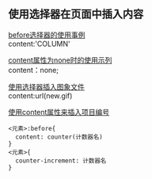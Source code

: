 ## 使用选择器在页面中插入内容

[before选择器的使用事例](20-1.html)  
    content:'COLUMN'

[content属性为none时的使用示列](20-2.html)  
    content：none;

[使用选择器插入图象文件](20-3.html)  
    content:url(new.gif)

[使用content属性来插入项目编号](20-6.html)
```
<元素>:before{
  content: counter(计数器名)
}
<元素>{
  counter-increment: 计数器名
}  
```

